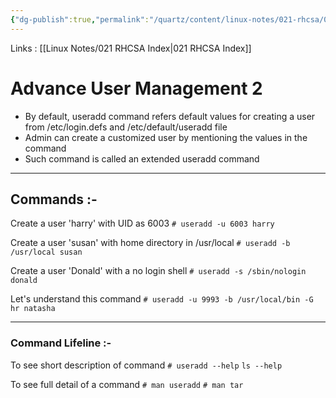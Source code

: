 ```yaml
---
{"dg-publish":true,"permalink":"/quartz/content/linux-notes/021-rhcsa/021-3-user-management/021-3-5-2-advance-user-management-3/","noteIcon":"","created":"2023-10-14T22:10:59.597+05:30","updated":"2023-10-13T17:07:30.373+05:30"}
---
```


Links : [[Linux Notes/021 RHCSA Index\|021 RHCSA Index]]

# Advance User Management 2

- By default, useradd command refers default values for creating a user from /etc/login.defs and /etc/default/useradd file
- Admin can create a customized user by mentioning the values in the command
- Such command is called an extended useradd command

---

## Commands :-

Create a user 'harry' with UID as 6003
`# useradd -u 6003 harry`

Create a user 'susan' with home directory in /usr/local
`# useradd -b /usr/local susan`

Create a user 'Donald' with a no login shell
`# useradd -s /sbin/nologin donald`

Let's understand this command
`# useradd -u 9993 -b /usr/local/bin -G hr natasha`

---

### Command Lifeline :-

To see short description of command
`# useradd --help`
`ls --help`

To see full detail of a command
`# man useradd`
`# man tar`
